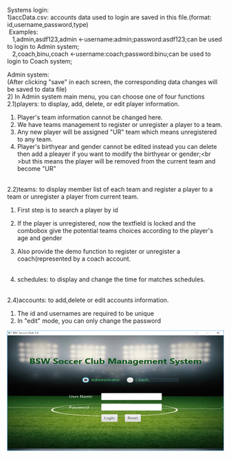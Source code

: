 
Systems login:<br>
1)accData.csv: accounts data used to login are saved in this file.(format: id,username,password,type)<br>
&nbsp;Examples:<br>
  &nbsp;&nbsp; 1,admin,asdf123,admin <-username:admin;password:asdf123;can be used to login to Admin system;<br>
  &nbsp;&nbsp; 2,coach,binu,coach <-username:coach;password:binu;can be used to login to Coach system;<br>
  
Admin system:<br> 
(After clicking "save" in each screen, the corresponding data changes will be saved to data file)<br>
    2) In Admin system main menu, you can choose one of four functions<br>
 2.1)players: to display, add, delete, or edit player information.<br> 
1. Player's team information cannot be changed here.<br> 
2. We have teams management to register or unregister a player to a team.<br>
3. Any new player will be assigned "UR" team which means unregistered to any team. <br>
4. Player's birthyear and gender cannot be edited instead you can delete then add a pleayer if you want to modify the birthyear or gender;<br&nbsp;&nbsp; &nbsp;&nbsp; >but this means the player will be removed from the current team and become "UR"<br><br>

2.2)teams:  to display member list of each team and register a player to a team or unregister a player from current team.<br>
1. First step is to search a player by id<br>
2. If the player is unregistered, now the textfield is locked and the combobox give the potential teams choices according to the player's age and gender<br>
3. Also provide the demo function to register or unregister a coach(represented by a coach account.<br><br>
   
4. schedules: to display and change the time for matches schedules.<br><br>

2.4)accounts: to add,delete or edit accounts information.<br>
1. The id and usernames are required to be unique<br>
2. In "edit" mode, you can only change the password<br>

![Screenshot](login.png)<br><br>
